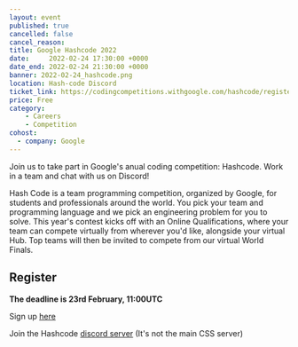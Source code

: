 ```yaml
---
layout: event
published: true
cancelled: false
cancel_reason:
title: Google Hashcode 2022
date:     2022-02-24 17:30:00 +0000
date_end: 2022-02-24 21:30:00 +0000
banner: 2022-02-24_hashcode.png
location: Hash-code Discord
ticket_link: https://codingcompetitions.withgoogle.com/hashcode/register
price: Free
category:
    - Careers
    - Competition
cohost:
  - company: Google
---
```


Join us to take part in Google's anual coding competition: Hashcode.
Work in a team and chat with us on Discord!

Hash Code is a team programming competition, organized by Google, for students and professionals around the world. You pick your team and programming language and we pick an engineering problem for you to solve. This year's contest kicks off with an Online Qualifications, where your team can compete virtually from wherever you'd like, alongside your virtual Hub. Top teams will then be invited to compete from our virtual World Finals.

## Register

**The deadline is 23rd February, 11:00UTC** 

Sign up [here](https://codingcompetitions.withgoogle.com/hashcode/register)

Join the Hashcode [discord server](https://discord.gg/5QD2AnA5kg) (It's not the main CSS server)
